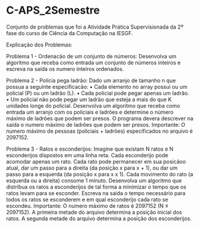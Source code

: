 # C-APS_2Semestre
Conjunto de problemas que foi a Atividade Prática Supervisionada da 2º fase do curso de Ciência da Computação na IESGF.

Explicação dos Problemas:

 Problema 1 - Ordenacão de um conjunto de números:
  Desenvolva um algoritmo que receba como entrada um conjunto de números inteiros e escreva na saída os numero inteiros ordenados.
  
 Problema 2 - Polícia pega ladrão:
  Dado um arranjo de tamanho n que possua a seguinte especificacão: 
    • Cada elemento no array possui ou um policial (P) ou um ladrão (L).
    • Cada policial pode pegar apenas um ladrão.
    • Um policial não pode pegar um ladrão que esteja a mais do que K unidades longe do policial.
  Desenvolva um algoritmo que receba como entrada um arranjo com os policiais e ladrões e determine o número máximo de ladrões que podem ser presos. O programa devera descrever na saída o numero máximo de ladrões que podem ser presos.
  Importante: O numero máximo de pessoas (policiais + ladrões) especificados no arquivo é 2097152.
  
 Problema 3 - Ratos e esconderijos:
  Imagine que existam N ratos e N esconderijos dispostos em uma linha reta. Cada esconderijo pode acomodar apenas um rato. Cada rato pode permanecer em sua posicãoo atual, dar um passo para a direita (da posição x para x + 1), ou dar um passo para a esquerda (da posição x para x x 1).
  Cada movimento do rato (a esquerda ou a direita) consome 1 minuto.
  Desenvolva um algoritmo que distribua os ratos a esconderijos de tal forma a minimizar o tempo que os ratos levam para se esconder. Escreva na saída o tempo necessário para todos os ratos se esconderem e em qual esconderijo cada rato se escondeu.
  Importante: O numero máximo de ratos é 2097152 (N ≤ 2097152).
  A primeira metade do arquivo determina a posição inicial dos ratos. A segunda metade do arquivo determina a posição dos esconderijos.
